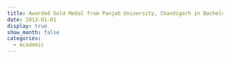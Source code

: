 ```yaml
---
title: Awarded Gold Medal from Panjab University, Chandigarh in Bachelor of Engineering (B.E.) for securing highest marks in session 2009-13
date: 2013-01-01
display: true
show_month: false
categories:
  - Academic
---
```


